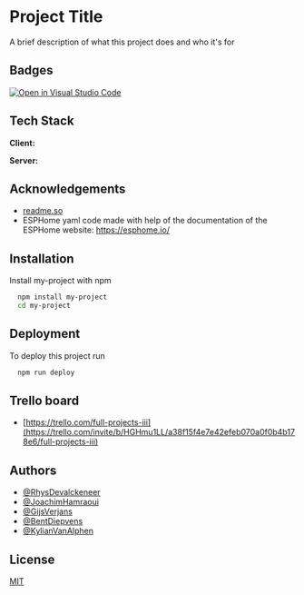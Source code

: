 # Project Title

A brief description of what this project does and who it's for

## Badges 

[![Open in Visual Studio Code](https://classroom.github.com/assets/open-in-vscode-f059dc9a6f8d3a56e377f745f24479a46679e63a5d9fe6f495e02850cd0d8118.svg)](https://classroom.github.com/online_ide?assignment_repo_id=6726796&assignment_repo_type=AssignmentRepo)   

## Tech Stack

**Client:** 

**Server:**


## Acknowledgements

 - [readme.so](https://readme.so/)
 - ESPHome yaml code made with help of the documentation of the ESPHome website: https://esphome.io/

## Installation

Install my-project with npm

```bash
  npm install my-project
  cd my-project
```
    
## Deployment

To deploy this project run

```bash
  npm run deploy
```
## Trello board 
- [https://trello.com/full-projects-iii](https://trello.com/invite/b/HGHmu1LL/a38f15f4e7e42efeb070a0f0b4b178e6/full-projects-iii)

## Authors

- [@RhysDevalckeneer](https://www.github.com/)
- [@JoachimHamraoui](https://www.github.com/)
- [@GijsVerjans](https://www.github.com/)
- [@BentDiepvens](https://www.github.com/)
- [@KylianVanAlphen](https://www.github.com/)


## License

[MIT](https://choosealicense.com/licenses/mit/)

